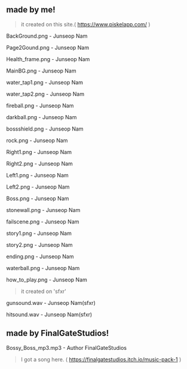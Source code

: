 made by me!
-----------
> it created on this site.( https://www.piskelapp.com/ )

BackGround.png - Junseop Nam

Page2Gound.png - Junseop Nam

Health_frame.png - Junseop Nam

MainBG.png - Junseop Nam

water_tap1.png - Junseop Nam

water_tap2.png - Junseop Nam

fireball.png - Junseop Nam

darkball.png - Junseop Nam

bossshield.png - Junseop Nam

rock.png - Junseop Nam

Right1.png - Junseop Nam

Right2.png - Junseop Nam

Left1.png - Junseop Nam

Left2.png - Junseop Nam

Boss.png - Junseop Nam

stonewall.png - Junseop Nam

failscene.png - Junseop Nam

story1.png - Junseop Nam

story2.png - Junseop Nam

ending.png - Junseop Nam

waterball.png - Junseop Nam

how_to_play.png - Junseop Nam

> it created on 'sfxr'

gunsound.wav - Junseop Nam(sfxr)

hitsound.wav - Junseop Nam(sfxr)


made by FinalGateStudios!
-------------------------

Bossy_Boss_mp3.mp3 - Author	FinalGateStudios

>I got a song here. ( https://finalgatestudios.itch.io/music-pack-1 )
